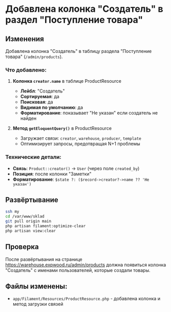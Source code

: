 # Добавлена колонка "Создатель" в раздел "Поступление товара"

## Изменения

Добавлена колонка "Создатель" в таблицу раздела "Поступление товара" (`/admin/products`).

### Что добавлено:

1. **Колонка `creator.name`** в таблице ProductResource
   - **Лейбл**: "Создатель"
   - **Сортируемая**: да
   - **Поисковая**: да  
   - **Видимая по умолчанию**: да
   - **Форматирование**: показывает "Не указан" если создатель не найден

2. **Метод `getEloquentQuery()`** в ProductResource
   - Загружает связи: `creator`, `warehouse`, `producer`, `template`
   - Оптимизирует запросы, предотвращая N+1 проблемы

### Технические детали:

- **Связь**: `Product::creator()` → `User` (через поле `created_by`)
- **Позиция**: после колонки "Заметки"
- **Форматирование**: `$state ?: ($record->creator?->name ?? 'Не указан')`

## Развёртывание

```bash
ssh my
cd /var/www/sklad
git pull origin main
php artisan filament:optimize-clear
php artisan view:clear
```

## Проверка

После развёртывания на странице https://warehouse.expwood.ru/admin/products должна появиться колонка "Создатель" с именами пользователей, которые создали товары.

## Файлы изменены:

- `app/Filament/Resources/ProductResource.php` - добавлена колонка и метод загрузки связей

